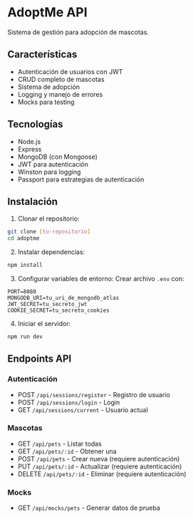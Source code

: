 # AdoptMe API

Sistema de gestión para adopción de mascotas.

## Características

- Autenticación de usuarios con JWT
- CRUD completo de mascotas
- Sistema de adopción
- Logging y manejo de errores
- Mocks para testing

## Tecnologías

- Node.js
- Express
- MongoDB (con Mongoose)
- JWT para autenticación
- Winston para logging
- Passport para estrategias de autenticación

## Instalación

1. Clonar el repositorio:
```bash
git clone [tu-repositorio]
cd adoptme
```

2. Instalar dependencias:
```bash
npm install
```

3. Configurar variables de entorno:
Crear archivo `.env` con:
```
PORT=8080
MONGODB_URI=tu_uri_de_mongodb_atlas
JWT_SECRET=tu_secreto_jwt
COOKIE_SECRET=tu_secreto_cookies
```

4. Iniciar el servidor:
```bash
npm run dev
```

## Endpoints API

### Autenticación
- POST `/api/sessions/register` - Registro de usuario
- POST `/api/sessions/login` - Login
- GET `/api/sessions/current` - Usuario actual

### Mascotas
- GET `/api/pets` - Listar todas
- GET `/api/pets/:id` - Obtener una
- POST `/api/pets` - Crear nueva (requiere autenticación)
- PUT `/api/pets/:id` - Actualizar (requiere autenticación)
- DELETE `/api/pets/:id` - Eliminar (requiere autenticación)

### Mocks
- GET `/api/mocks/pets` - Generar datos de prueba 